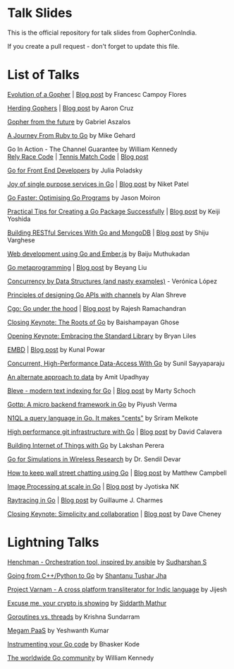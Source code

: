 Talk Slides
===========

This is the official repository for talk slides from GopherConIndia.

If you create a pull request - don't forget to update this file.

List of Talks
=============

[Evolution of a Gopher](https://speakerdeck.com/campoy/gophercon-india-evolution-of-a-gopher) | [Blog post](https://sourcegraph.com/blog/live/gopherconindia/111532276007) by Francesc Campoy Flores

[Herding Gophers](https://speakerdeck.com/pferdefleisch/herding-gophers) | [Blog post](https://sourcegraph.com/blog/live/gopherconindia/111535062177) by Aaron Cruz

[Gopher from the future](https://sourcegraph.com/blog/live/gopherconindia/111538530397) by Gabriel Aszalos

[A Journey From Ruby to Go](https://sourcegraph.com/blog/live/gopherconindia/111541018462) by Mike Gehard

Go In Action - The Channel Guarantee by William Kennedy  
[Rely Race Code](https://github.com/ArdanStudios/gotraining/blob/master/06-concurrency_channels/03-channels/example2/example2.go) | 
[Tennis Match Code](https://github.com/ArdanStudios/gotraining/blob/master/06-concurrency_channels/03-channels/example1/example1.go) | [Blog post](https://sourcegraph.com/blog/live/gopherconindia/111541314197)

[Go for Front End Developers](https://sourcegraph.com/blog/live/gopherconindia/111544339452) by Julia Poladsky

[Joy of single purpose services in Go](https://speakerdeck.com/nexneo/joy-of-single-purpose-services-in-go) | [Blog post](https://sourcegraph.com/blog/live/gopherconindia/111545487187) by Niket Patel

[Go Faster: Optimising Go Programs](https://sourcegraph.com/blog/live/gopherconindia/111549295932) by Jason Moiron

[Practical Tips for Creating a Go Package Successfully](http://talks.yoss.si/2015/0220-good-package.slide#1) | [Blog post](https://sourcegraph.com/blog/live/gopherconindia/111549976927) by Keiji Yoshida

[Building RESTful Services With Go and MongoDB](http://www.slideshare.net/shijucv/building-restful-services-with-go-and-mongodb) | [Blog post](https://sourcegraph.com/blog/live/gopherconindia/111559098474) by Shiju Varghese

[Web development using Go and Ember.js](https://sourcegraph.com/blog/live/gopherconindia/111591653516) by Baiju Muthukadan

[Go metaprogramming](http://go-talks.appspot.com/github.com/sourcegraph/talks/gopherconindia-2015-02-08/main.slide#1) | [Blog post](https://sourcegraph.com/blog/live/gopherconindia/111554301542) by Beyang Liu

[Concurrency by Data Structures (and nasty examples)](https://sourcegraph.com/blog/live/gopherconindia/111555835532) - Verónica López

[Principles of designing Go APIs with channels](https://sourcegraph.com/blog/live/gopherconindia/111555846937) by Alan Shreve

[Cgo: Go under the hood](https://speakerdeck.com/rajeshr/cgo-go-under-the-hood) | [Blog post](https://sourcegraph.com/blog/live/gopherconindia/111556333627) by Rajesh Ramachandran

[Closing Keynote: The Roots of Go](https://sourcegraph.com/blog/live/gopherconindia/111558905792) by Baishampayan Ghose

[Opening Keynote: Embracing the Standard Library](https://sourcegraph.com/blog/live/gopherconindia/111625084902) by Bryan Liles

[EMBD](https://speakerdeck.com/kunalpowar/gophercon-india-2015-embd) | [Blog post](https://sourcegraph.com/blog/live/gopherconindia/111626334627) by Kunal Powar

[Concurrent, High-Performance Data-Access With Go](https://sourcegraph.com/blog/live/gopherconindia/111639383132) by Sunil Sayyaparaju

[An alternate approach to data](https://sourcegraph.com/blog/live/gopherconindia/111638734932) by Amit Upadhyay

[Bleve - modern text indexing for Go](https://speakerdeck.com/mschoch/bleve-modern-text-indexing-for-go) | [Blog post](https://sourcegraph.com/blog/live/gopherconindia/111637392272) by Marty Schoch

[Gottp: A micro backend framework in Go](https://sourcegraph.com/blog/live/gopherconindia/111634755317) by Piyush Verma

[N1QL a query language in Go. It makes "cents"](https://sourcegraph.com/blog/live/gopherconindia/111638091937) by Sriram Melkote

[High performance git infrastructure with Go](https://speakerdeck.com/calavera/git-infrastructure-with-go) | [Blog post](https://sourcegraph.com/blog/live/gopherconindia/111642525197) by David Calavera

[Building Internet of Things with Go](https://sourcegraph.com/blog/live/gopherconindia/111644528497) by Lakshan Perera

[Go for Simulations in Wireless Research](https://sourcegraph.com/blog/live/gopherconindia/111646683387) by Dr. Sendil Devar

[How to keep wall street chatting using Go](http://www.slideshare.net/MatthewCampbell7/wallstreet-talk-with-go-go-india-conference-2015) | [Blog post](https://sourcegraph.com/blog/live/gopherconindia/111645038222) by Matthew Campbell

[Image Processing at scale in Go](https://speakerdeck.com/jyotiska/image-processing-in-scale-with-go-gophercon-india-2015) | [Blog post](https://sourcegraph.com/blog/live/gopherconindia/111648697747) by Jyotiska NK

[Raytracing in Go](https://github.com/creack/talks/tree/master/raytracer.gophercon.india.2015-02-22) | [Blog post](https://sourcegraph.com/blog/live/gopherconindia/111649268512) by Guillaume J. Charmes

[Closing Keynote: Simplicity and collaboration](http://go-talks.appspot.com/github.com/gopherconindia/talks/2015/dave-cheney/simplicity.slide) | [Blog post](https://sourcegraph.com/blog/live/gopherconindia/111854129512) by Dave Cheney


Lightning Talks
===============

[Henchman - Orchestration tool, inspired by ansible](https://sourcegraph.com/blog/live/gopherconindia/111468001422) by [Sudharshan S](https://twitter.com/zphds)

[Going from C++/Python to Go](https://sourcegraph.com/blog/live/gopherconindia/111467681737) by [Shantanu Tushar Jha](https://twitter.com/shantanutushar)

[Project Varnam - A cross platform transliterator for Indic language](https://sourcegraph.com/blog/live/gopherconindia/111467190047) by Jijesh

[Excuse me, your crypto is showing](https://sourcegraph.com/blog/live/gopherconindia/111466342132) by [Siddarth Mathur](https://twitter.com/s8mathur)

[Goroutines vs. threads](https://sourcegraph.com/blog/live/gopherconindia/111640712092) by Krishna Sundarram

[Megam PaaS](https://sourcegraph.com/blog/live/gopherconindia/111640712092) by Yeshwanth Kumar

[Instrumenting your Go code](https://sourcegraph.com/blog/live/gopherconindia/111640712092) by Bhasker Kode

[The worldwide Go community](https://sourcegraph.com/blog/live/gopherconindia/111640712092) by William Kennedy
